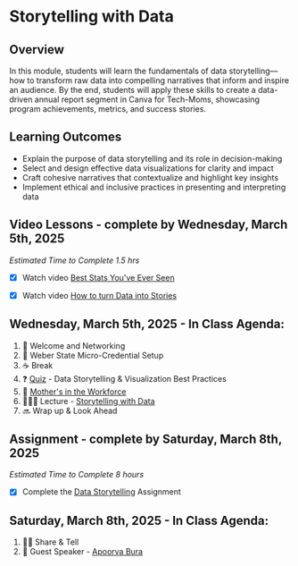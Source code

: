 # Storytelling with Data 

## Overview 

In this module, students will learn the fundamentals of data storytelling—how to transform raw data into compelling narratives that inform and inspire an audience. By the end, students will apply these skills to create a data-driven annual report segment in Canva for Tech-Moms, showcasing program achievements, metrics, and success stories.

## Learning Outcomes 

* Explain the purpose of data storytelling and its role in decision-making
* Select and design effective data visualizations for clarity and impact
* Craft cohesive narratives that contextualize and highlight key insights
* Implement ethical and inclusive practices in presenting and interpreting data

## Video Lessons - complete by Wednesday, March 5th, 2025

_Estimated Time to Complete 1.5 hrs_ 

- [x] Watch video [Best Stats You've Ever Seen](https://www.youtube.com/watch?v=hVimVzgtD6w) 

- [x] Watch video [How to turn Data into Stories](https://www.youtube.com/watch?v=Hfx1X9WSGYQ&pp=ygUbZGF0YSBzdG9yeXRlbGxpbmcgdGVkIHRhbGsg)

## Wednesday, March 5th, 2025 - In Class Agenda: 

1. 💃 Welcome and Networking 
2. 💜 Weber State Micro-Credential Setup 
3. ☕️ Break
4. ❓ [Quiz](https://docs.google.com/forms/d/e/1FAIpQLSeYKZ7he5PUoZ8IiPkY_2ksQOpH351JYgYVf5jbu00r25WpEQ/viewform) - Data Storytelling & Visualization Best Practices
5. 🎉 [Mother's in the Workforce](https://www.youtube.com/watch?v=llddQPmYU40) 
5. 👩🏻‍🏫 Lecture - [Storytelling with Data](https://docs.google.com/presentation/d/1y6xzTOgX4EGatDwtYXBJHTYCwN0v8Z3ZHgWgop1dER8/edit#slide=id.g305ad286e69_1_10)
6. 🔜 Wrap up & Look Ahead

## Assignment - complete by Saturday, March 8th, 2025 

_Estimated Time to Complete 8 hours_ 

- [x] Complete the [Data Storytelling](https://github.com/Tech-Moms/data-analytics-winter-2025/discussions/178) Assignment 

## Saturday, March 8th, 2025 - In Class Agenda: 

1. 🙌🏻 Share & Tell 
2. 🎤 Guest Speaker - [Apoorva Bura](https://www.linkedin.com/in/apoorva-bura/) 

